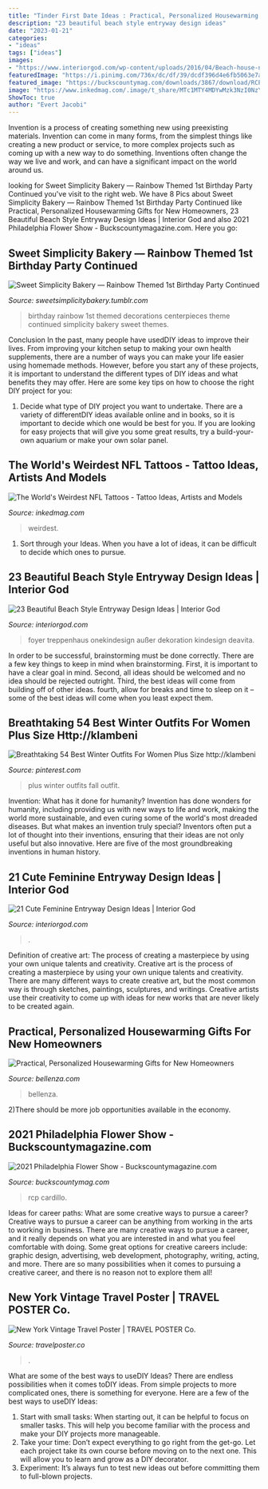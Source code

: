 ```yaml
---
title: "Tinder First Date Ideas : Practical, Personalized Housewarming Gifts For New Homeowners"
description: "23 beautiful beach style entryway design ideas"
date: "2023-01-21"
categories:
- "ideas"
tags: ["ideas"]
images:
- "https://www.interiorgod.com/wp-content/uploads/2016/04/Beach-house-nautical-foyer.jpg"
featuredImage: "https://i.pinimg.com/736x/dc/df/39/dcdf396d4e6fb5063e7a6c32b29982d8.jpg"
featured_image: "https://buckscountymag.com/downloads/3867/download/RCP_201118_4869.jpg?cb=83cced134478ffedd3edf9daa5c28cf0&amp;w=1200"
image: "https://www.inkedmag.com/.image/t_share/MTc1MTY4MDYwMzk3NzI0NzY3/nfl.png"
ShowToc: true
author: "Evert Jacobi"
---
```



Invention is a process of creating something new using preexisting materials. Invention can come in many forms, from the simplest things like creating a new product or service, to more complex projects such as coming up with a new way to do something. Inventions often change the way we live and work, and can have a significant impact on the world around us.

	

		
looking for Sweet Simplicity Bakery — Rainbow Themed 1st Birthday Party Continued you've visit to the right web. We have 8 Pics about Sweet Simplicity Bakery — Rainbow Themed 1st Birthday Party Continued like Practical, Personalized Housewarming Gifts for New Homeowners, 23 Beautiful Beach Style Entryway Design Ideas | Interior God and also 2021 Philadelphia Flower Show - Buckscountymagazine.com. Here you go:
		
    
## Sweet Simplicity Bakery — Rainbow Themed 1st Birthday Party Continued

<img loading=lazy src="https://66.media.tumblr.com/d5a3133129ccd509c9de6faf13615a79/tumblr_ne44iwwGH81ty8ibio8_1280.jpg" onerror="this.onerror=null;this.src='https://tse1.mm.bing.net/th?id=OIP.OX7Ipd_onmmrx98gb3wqgAHaLL&amp;pid=15.1';" alt="Sweet Simplicity Bakery — Rainbow Themed 1st Birthday Party Continued">

_Source: sweetsimplicitybakery.tumblr.com_

>birthday rainbow 1st themed decorations centerpieces theme continued simplicity bakery sweet themes. 

	

Conclusion
In the past, many people have usedDIY ideas to improve their lives. From improving your kitchen setup to making your own health supplements, there are a number of ways you can make your life easier using homemade methods. However, before you start any of these projects, it is important to understand the different types of DIY ideas and what benefits they may offer. Here are some key tips on how to choose the right DIY project for you:
1. Decide what type of DIY project you want to undertake. There are a variety of differentDIY ideas available online and in books, so it is important to decide which one would be best for you. If you are looking for easy projects that will give you some great results, try a build-your-own aquarium or make your own solar panel.

    
## The World&#039;s Weirdest NFL Tattoos - Tattoo Ideas, Artists And Models

<img loading=lazy src="https://www.inkedmag.com/.image/t_share/MTc1MTY4MDYwMzk3NzI0NzY3/nfl.png" onerror="this.onerror=null;this.src='https://tse2.mm.bing.net/th?id=OIP.-ygr-ywukuGmEV7b6Cdr3AHaD4&amp;pid=15.1';" alt="The World&#039;s Weirdest NFL Tattoos - Tattoo Ideas, Artists and Models">

_Source: inkedmag.com_

>weirdest. 

	

1. Sort through your Ideas. When you have a lot of ideas, it can be difficult to decide which ones to pursue.

    
## 23 Beautiful Beach Style Entryway Design Ideas | Interior God

<img loading=lazy src="https://www.interiorgod.com/wp-content/uploads/2016/04/Beach-house-nautical-foyer.jpg" onerror="this.onerror=null;this.src='https://tse4.mm.bing.net/th?id=OIP.ilGHSYYBoLIKpziIG-q8zAHaKM&amp;pid=15.1';" alt="23 Beautiful Beach Style Entryway Design Ideas | Interior God">

_Source: interiorgod.com_

>foyer treppenhaus onekindesign außer dekoration kindesign deavita. 

	

In order to be successful, brainstorming must be done correctly. There are a few key things to keep in mind when brainstorming. First, it is important to have a clear goal in mind. Second, all ideas should be welcomed and no idea should be rejected outright. Third, the best ideas will come from building off of other ideas. fourth, allow for breaks and time to sleep on it – some of the best ideas will come when you least expect them.

    
## Breathtaking 54 Best Winter Outfits For Women Plus Size Http://klambeni

<img loading=lazy src="https://i.pinimg.com/736x/dc/df/39/dcdf396d4e6fb5063e7a6c32b29982d8.jpg" onerror="this.onerror=null;this.src='https://tse1.mm.bing.net/th?id=OIP.vBot8KJs-nEQVCxd1MwA9AHaLu&amp;pid=15.1';" alt="Breathtaking 54 Best Winter Outfits For Women Plus Size http://klambeni">

_Source: pinterest.com_

>plus winter outfits fall outfit. 

	

Invention: What has it done for humanity?
Invention has done wonders for humanity, including providing us with new ways to life and work, making the world more sustainable, and even curing some of the world's most dreaded diseases. But what makes an invention truly special? Inventors often put a lot of thought into their inventions, ensuring that their ideas are not only useful but also innovative. Here are five of the most groundbreaking inventions in human history.

    
## 21 Cute Feminine Entryway Design Ideas | Interior God

<img loading=lazy src="https://www.interiorgod.com/wp-content/uploads/2016/06/entryway-ideas.jpg" onerror="this.onerror=null;this.src='https://tse4.mm.bing.net/th?id=OIP.7Zz_N-IvtDpzg77VQ1y4xQHaLK&amp;pid=15.1';" alt="21 Cute Feminine Entryway Design Ideas | Interior God">

_Source: interiorgod.com_

>. 

	

Definition of creative art: The process of creating a masterpiece by using your own unique talents and creativity.
Creative art is the process of creating a masterpiece by using your own unique talents and creativity. There are many different ways to create creative art, but the most common way is through sketches, paintings, sculptures, and writings. Creative artists use their creativity to come up with ideas for new works that are never likely to be created again.

    
## Practical, Personalized Housewarming Gifts For New Homeowners

<img loading=lazy src="https://www.bellenza.com/home-portal/wp-content/uploads/2020/12/image4-1024x1024.jpg" onerror="this.onerror=null;this.src='https://tse2.mm.bing.net/th?id=OIP.wYMlrEbapbyjFn6iMK-7oAHaHa&amp;pid=15.1';" alt="Practical, Personalized Housewarming Gifts for New Homeowners">

_Source: bellenza.com_

>bellenza. 

	

2)There should be more job opportunities available in the economy. 

    
## 2021 Philadelphia Flower Show - Buckscountymagazine.com

<img loading=lazy src="https://buckscountymag.com/downloads/3867/download/RCP_201118_4869.jpg?cb=83cced134478ffedd3edf9daa5c28cf0&amp;w=1200" onerror="this.onerror=null;this.src='https://tse3.mm.bing.net/th?id=OIP.xA-cdjqb7BMSBWGAkM2kmwHaLG&amp;pid=15.1';" alt="2021 Philadelphia Flower Show - Buckscountymagazine.com">

_Source: buckscountymag.com_

>rcp cardillo. 

	

Ideas for career paths: What are some creative ways to pursue a career?
Creative ways to pursue a career can be anything from working in the arts to working in business. There are many creative ways to pursue a career, and it really depends on what you are interested in and what you feel comfortable with doing. Some great options for creative careers include: graphic design, advertising, web development, photography, writing, acting, and more. There are so many possibilities when it comes to pursuing a creative career, and there is no reason not to explore them all!

    
## New York Vintage Travel Poster | TRAVEL POSTER Co.

<img loading=lazy src="https://travelposter.co/wp-content/uploads/2017/07/15258690_1648485928777844_4227424571583627264_n1.jpg?gid=1" onerror="this.onerror=null;this.src='https://tse2.mm.bing.net/th?id=OIP.KXCAW7D2ev0uHGNUfoqo0AD6D5&amp;pid=15.1';" alt="New York Vintage Travel Poster | TRAVEL POSTER Co.">

_Source: travelposter.co_

>. 

	

What are some of the best ways to useDIY Ideas?
There are endless possibilities when it comes toDIY ideas. From simple projects to more complicated ones, there is something for everyone. Here are a few of the best ways to useDIY Ideas: 
1. Start with small tasks: When starting out, it can be helpful to focus on smaller tasks. This will help you become familiar with the process and make your DIY projects more manageable. 
2. Take your time: Don’t expect everything to go right from the get-go. Let each project take its own course before moving on to the next one. This will allow you to learn and grow as a DIY decorator. 
3. Experiment: It’s always fun to test new ideas out before committing them to full-blown projects.

